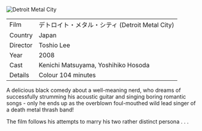 ![Detroit Metal City](detroit_metal_city.jpg)

| | |
|-|-|
Film|&#12487;&#12488;&#12525;&#12452;&#12488;&#12539;&#12513;&#12479;&#12523;&#12539;&#12471;&#12486;&#12451; (Detroit Metal City)
Country|Japan
Director|Toshio Lee
Year|2008
Cast|Kenichi Matsuyama, Yoshihiko Hosoda
Details|Colour 104  minutes

A delicious black comedy about a well-meaning nerd,
who dreams of successfully strumming his acoustic guitar
and singing boring romantic songs - only he ends up
as the overblown foul-mouthed wild lead singer of a death metal
thrash band!

The film follows his attempts to marry his two
rather distinct persona . . .
